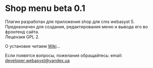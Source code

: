 Shop menu beta 0.1
=========

Плагин разработан для приложения shop для cms webasyst 5.<br>
Предназначен для создания, редактирования меню и вывода его во фронтенд сайта.<br>
Лецензия GPL 2.<br>

О установке читаем <a HREF="https://github.com/KeyGen/shop-menu/wiki">Wiki</a>...

Если появятся вопросы, пожелания обращайтесь:
email: developer.webasyst@yandex.ua